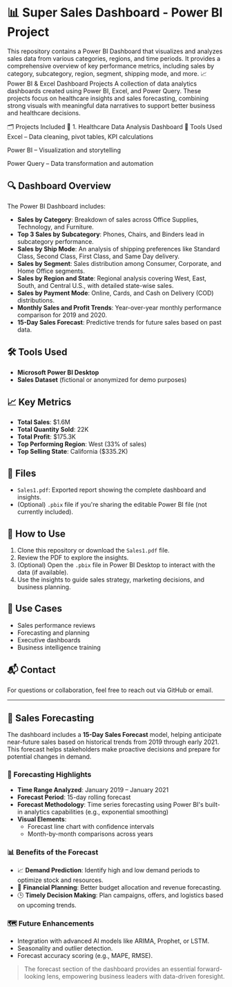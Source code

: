 
# 📊 Super Sales Dashboard - Power BI Project

This repository contains a Power BI Dashboard that visualizes and analyzes sales data from various categories, regions, and time periods. It provides a comprehensive overview of key performance metrics, including sales by category, subcategory, region, segment, shipping mode, and more.
📈 Power BI & Excel Dashboard Projects
A collection of data analytics dashboards created using Power BI, Excel, and Power Query. These projects focus on healthcare insights and sales forecasting, combining strong visuals with meaningful data narratives to support better business and healthcare decisions.

🗂️ Projects Included
🔹 1. Healthcare Data Analysis Dashboard
📌 Tools Used
Excel – Data cleaning, pivot tables, KPI calculations

Power BI – Visualization and storytelling

Power Query – Data transformation and automation

## 🔍 Dashboard Overview

The Power BI Dashboard includes:

- **Sales by Category**: Breakdown of sales across Office Supplies, Technology, and Furniture.
- **Top 3 Sales by Subcategory**: Phones, Chairs, and Binders lead in subcategory performance.
- **Sales by Ship Mode**: An analysis of shipping preferences like Standard Class, Second Class, First Class, and Same Day delivery.
- **Sales by Segment**: Sales distribution among Consumer, Corporate, and Home Office segments.
- **Sales by Region and State**: Regional analysis covering West, East, South, and Central U.S., with detailed state-wise sales.
- **Sales by Payment Mode**: Online, Cards, and Cash on Delivery (COD) distributions.
- **Monthly Sales and Profit Trends**: Year-over-year monthly performance comparison for 2019 and 2020.
- **15-Day Sales Forecast**: Predictive trends for future sales based on past data.

## 🛠 Tools Used

- **Microsoft Power BI Desktop**  
- **Sales Dataset** (fictional or anonymized for demo purposes)

## 📈 Key Metrics

- **Total Sales**: $1.6M  
- **Total Quantity Sold**: 22K  
- **Total Profit**: $175.3K  
- **Top Performing Region**: West (33% of sales)  
- **Top Selling State**: California ($335.2K)

## 📁 Files

- `Sales1.pdf`: Exported report showing the complete dashboard and insights.
- (Optional) `.pbix` file if you're sharing the editable Power BI file (not currently included).

## 🚀 How to Use

1. Clone this repository or download the `Sales1.pdf` file.
2. Review the PDF to explore the insights.
3. (Optional) Open the `.pbix` file in Power BI Desktop to interact with the data (if available).
4. Use the insights to guide sales strategy, marketing decisions, and business planning.

## 📌 Use Cases

- Sales performance reviews
- Forecasting and planning
- Executive dashboards
- Business intelligence training

## 📬 Contact

For questions or collaboration, feel free to reach out via GitHub or email.

---



## 🔮 Sales Forecasting

The dashboard includes a **15-Day Sales Forecast** model, helping anticipate near-future sales based on historical trends from 2019 through early 2021. This forecast helps stakeholders make proactive decisions and prepare for potential changes in demand.

### 📆 Forecasting Highlights

- **Time Range Analyzed**: January 2019 – January 2021
- **Forecast Period**: 15-day rolling forecast
- **Forecast Methodology**: Time series forecasting using Power BI's built-in analytics capabilities (e.g., exponential smoothing)
- **Visual Elements**: 
  - Forecast line chart with confidence intervals
  - Month-by-month comparisons across years

### 📊 Benefits of the Forecast

- 📈 **Demand Prediction**: Identify high and low demand periods to optimize stock and resources.
- 🧾 **Financial Planning**: Better budget allocation and revenue forecasting.
- 🕒 **Timely Decision Making**: Plan campaigns, offers, and logistics based on upcoming trends.

### 🗺 Future Enhancements

- Integration with advanced AI models like ARIMA, Prophet, or LSTM.
- Seasonality and outlier detection.
- Forecast accuracy scoring (e.g., MAPE, RMSE).

> The forecast section of the dashboard provides an essential forward-looking lens, empowering business leaders with data-driven foresight.
